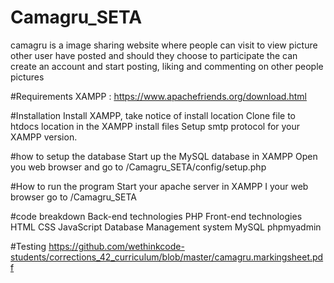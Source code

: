 # Camagru_SETA

camagru is a image sharing website where people can visit to view picture other user have posted and should they choose to participate the can create an account and start posting, liking and commenting on other people pictures

#Requirements
  XAMPP : https://www.apachefriends.org/download.html

#Installation
  Install XAMPP, take notice of install location
  Clone file to htdocs location in the XAMPP install files
  Setup smtp protocol for your XAMPP version.

#how to setup the database
  Start up the MySQL database in XAMPP
  Open you web browser and go to <your localhost address>/Camagru_SETA/config/setup.php

#How to run the program
  Start your apache server in XAMPP
  I your web browser go to <your localhost address>/Camagru_SETA

#code breakdown
  Back-end technologies
    PHP
  Front-end technologies
    HTML
    CSS
  JavaScript
  Database Management system
    MySQL
    phpmyadmin

#Testing 
https://github.com/wethinkcode-students/corrections_42_curriculum/blob/master/camagru.markingsheet.pdf
